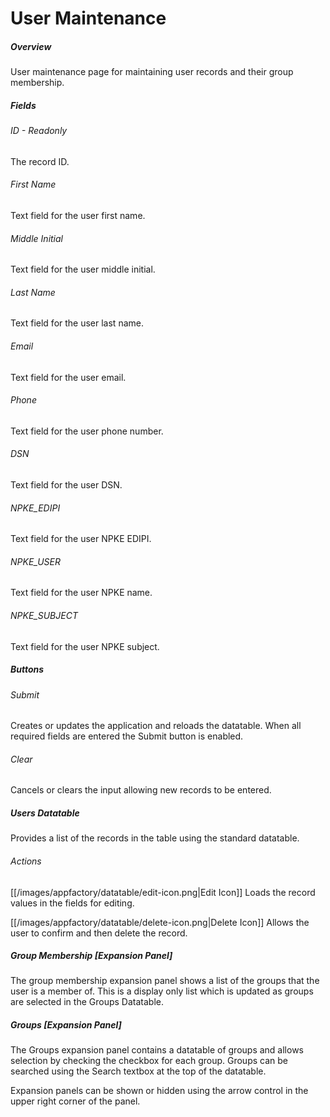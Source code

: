 # User Maintenance

##### Overview
User maintenance page for maintaining user records and their group membership.

##### Fields
###### ID - Readonly
The record ID.
###### First Name
Text field for the user first name.
###### Middle Initial
Text field for the user middle initial.
###### Last Name
Text field for the user last name.
###### Email
Text field for the user email.
###### Phone
Text field for the user phone number.
###### DSN
Text field for the user DSN.
###### NPKE_EDIPI
Text field for the user NPKE EDIPI.
###### NPKE_USER
Text field for the user NPKE name.
###### NPKE_SUBJECT
Text field for the user NPKE subject.

##### Buttons
###### Submit
Creates or updates the application and reloads the datatable.  When all required fields are entered the Submit 
button is enabled.
###### Clear
Cancels or clears the input allowing new records to be entered.

##### Users Datatable
Provides a list of the records in the table using the standard datatable.
###### Actions
[[/images/appfactory/datatable/edit-icon.png|Edit Icon]]  Loads the record values in the fields for editing.   

[[/images/appfactory/datatable/delete-icon.png|Delete Icon]]  Allows the user to confirm and then delete the record.

##### Group Membership [Expansion Panel]
The group membership expansion panel shows a list of the groups that the user is a member of.  This is a display only
list which is updated as groups are selected in the Groups Datatable.

##### Groups [Expansion Panel]
The Groups expansion panel contains a datatable of groups and allows selection by checking the checkbox for each group.
Groups can be searched using the Search textbox at the top of the datatable.
  
Expansion panels can be shown or hidden using the arrow control in the upper right corner of the panel.

